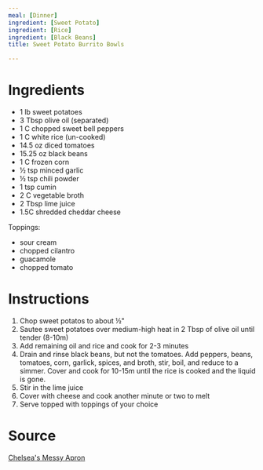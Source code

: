 ```yaml
---
meal: [Dinner]
ingredient: [Sweet Potato]
ingredient: [Rice]
ingredient: [Black Beans]
title: Sweet Potato Burrito Bowls

---
```


# Ingredients

 * 1 lb sweet potatoes
 * 3 Tbsp olive oil (separated)
 * 1 C chopped sweet bell peppers
 * 1 C white rice (un-cooked)
 * 14.5 oz diced tomatoes
 * 15.25 oz black beans
 * 1 C frozen corn
 * &frac12; tsp minced garlic
 * &frac12; tsp chili powder
 * 1 tsp cumin
 * 2 C vegetable broth
 * 2 Tbsp lime juice
 * 1.5C shredded cheddar cheese

Toppings:

 * sour cream
 * chopped cilantro
 * guacamole
 * chopped tomato

# Instructions

 1.  Chop sweet potatos to about &frac12;"
 1.  Sautee sweet potatoes over medium-high heat in 2 Tbsp of olive oil until tender (8-10m)
 1.  Add remaining oil and rice and cook for 2-3 minutes
 1.  Drain and rinse black beans, but not the tomatoes.  Add peppers, beans, tomatoes, corn, garlick, spices, and broth, stir, boil, and reduce to a simmer.  Cover and cook for 10-15m until the rice is cooked and the liquid is gone.
 1.  Stir in the lime juice
 1.  Cover with cheese and cook another minute or two to melt
 1.  Serve topped with toppings of your choice

# Source

[Chelsea's Messy Apron](http://www.chelseasmessyapron.com/one-skillet-sweet-potato-burrito-bowls/)
